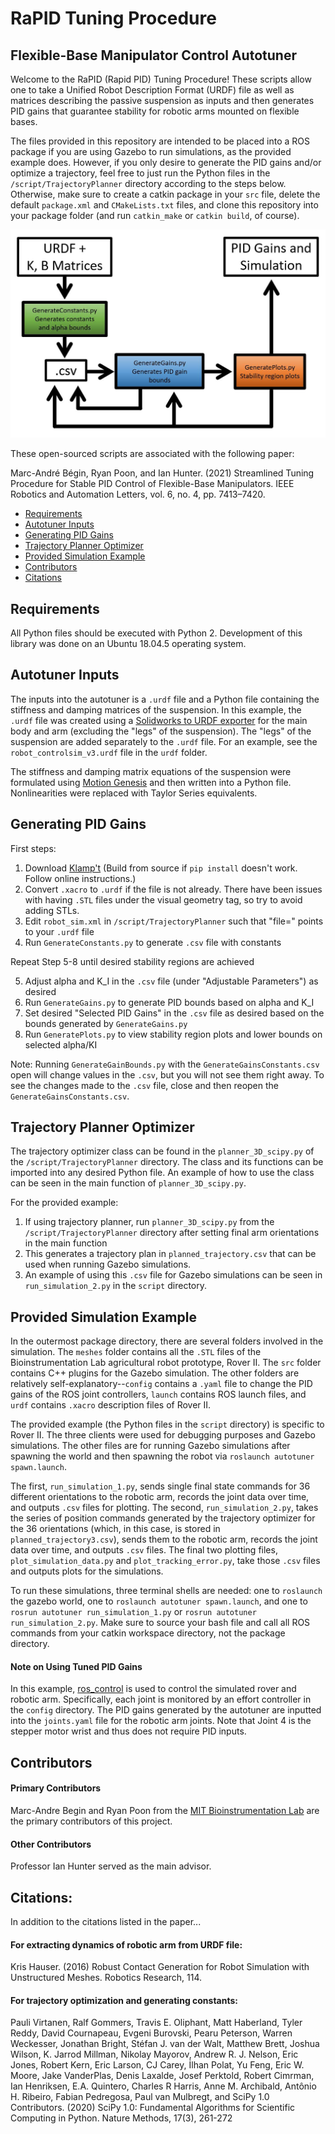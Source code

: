 # RaPID Tuning Procedure

## Flexible-Base Manipulator Control Autotuner

Welcome to the RaPID (Rapid PID) Tuning Procedure! These scripts allow one to take a Unified Robot Description Format (URDF) file as well as matrices describing the passive suspension as inputs and then generates PID gains that guarantee stability for robotic arms mounted on flexible bases. 

The files provided in this repository are intended to be placed into a ROS package if you are using Gazebo to run simulations, as the provided example does. However, if you only desire to generate the PID gains and/or optimize a trajectory, feel free to just run the Python files in the `/script/TrajectoryPlanner` directory according to the steps below. Otherwise, make sure to create a catkin package in your `src` file, delete the default `package.xml` and `CMakeLists.txt` files, and clone this repository into your package folder (and run `catkin_make` or `catkin build`, of course). 

![alt text](/flowchart.JPG?raw=true)

These open-sourced scripts are associated with the following paper: 

Marc-André Bégin, Ryan Poon, and Ian Hunter. (2021) Streamlined Tuning Procedure for Stable PID Control of Flexible-Base Manipulators. IEEE Robotics and Automation Letters, vol. 6, no. 4, pp. 7413–7420.

* [Requirements](#Requirements)
* [Autotuner Inputs](#Autotuner-Inputs)
* [Generating PID Gains](#Generating-PID-Gains)
* [Trajectory Planner Optimizer](#Trajectory-Planner-Optimizer)
* [Provided Simulation Example](#Provided-Simulation-Example)
* [Contributors](#Contributors)
* [Citations](#Citations)

## Requirements

All Python files should be executed with Python 2. Development of this library was done on an Ubuntu 18.04.5 operating system.

## Autotuner Inputs

The inputs into the autotuner is a `.urdf` file and a Python file containing the stiffness and damping matrices of the suspension. In this example, the `.urdf` file was created using a [Solidworks to URDF exporter](http://wiki.ros.org/sw_urdf_exporter) for the main body and arm (excluding the "legs" of the suspension). The "legs" of the suspension are added separately to the `.urdf` file. For an example, see the `robot_controlsim_v3.urdf` file in the `urdf` folder.

The stiffness and damping matrix equations of the suspension were formulated using [Motion Genesis](http://www.motiongenesis.com/) and then written into a Python file. Nonlinearities were replaced with Taylor Series equivalents. 

## Generating PID Gains

First steps:

1. Download [Klamp't](https://github.com/krishauser/Klampt) (Build from source if `pip install` doesn't work. Follow online instructions.)
2. Convert `.xacro` to `.urdf` if the file is not already. There have been issues with having `.STL` files under the visual geometry tag, so try to avoid adding STLs. 
3. Edit `robot_sim.xml` in `/script/TrajectoryPlanner` such that "file=" points to your `.urdf` file
4. Run `GenerateConstants.py` to generate `.csv` file with constants

Repeat Step 5-8 until desired stability regions are achieved

5. Adjust alpha and K_I in the `.csv` file (under "Adjustable Parameters") as desired
6. Run `GenerateGains.py` to generate PID bounds based on alpha and K_I
7. Set desired "Selected PID Gains" in the `.csv` file as desired based on the bounds generated by `GenerateGains.py`
8. Run `GeneratePlots.py` to view stability region plots and lower bounds on selected alpha/KI

Note: Running `GenerateGainBounds.py` with the `GenerateGainsConstants.csv` open will change values in the `.csv`, but you will not see them right away. To see the changes made to the `.csv` file, close and then reopen the `GenerateGainsConstants.csv`.

## Trajectory Planner Optimizer

The trajectory optimizer class can be found in the `planner_3D_scipy.py` of the `/script/TrajectoryPlanner` directory. The class and its functions can be imported into any desired Python file. An example of how to use the class can be seen in the main function of `planner_3D_scipy.py`.

For the provided example:

1. If using trajectory planner, run `planner_3D_scipy.py` from the `/script/TrajectoryPlanner` directory after setting final arm orientations in the main function
2. This generates a trajectory plan in `planned_trajectory.csv` that can be used when running Gazebo simulations. 
3. An example of using this `.csv` file for Gazebo simulations can be seen in `run_simulation_2.py` in the `script` directory.

## Provided Simulation Example

In the outermost package directory, there are several folders involved in the simulation. The `meshes` folder contains all the `.STL` files of the Bioinstrumentation Lab agricultural robot prototype, Rover II. The `src` folder contains C++ plugins for the Gazebo simulation. The other folders are relatively self-explanatory--`config` contains a `.yaml` file to change the PID gains of the ROS joint controllers, `launch` contains ROS launch files, and `urdf` contains `.xacro` description files of Rover II.

The provided example (the Python files in the `script` directory) is specific to Rover II. The three clients were used for debugging purposes and Gazebo simulations. The other files are for running Gazebo simulations after spawning the world and then spawning the robot via `roslaunch autotuner spawn.launch`. 

The first, `run_simulation_1.py`, sends single final state commands for 36 different orientations to the robotic arm, records the joint data over time, and outputs `.csv` files for plotting. The second, `run_simulation_2.py`, takes the series of position commands generated by the trajectory optimizer for the 36 orientations (which, in this case, is stored in `planned_trajectory3.csv`), sends them to the robotic arm, records the joint data over time, and outputs `.csv` files. The final two plotting files, `plot_simulation_data.py` and `plot_tracking_error.py`, take those `.csv` files and outputs plots for the simulations. 

To run these simulations, three terminal shells are needed: one to `roslaunch` the gazebo world, one to `roslaunch autotuner spawn.launch`, and one to `rosrun autotuner run_simulation_1.py` or `rosrun autotuner run_simulation_2.py`. Make sure to source your bash file and call all ROS commands from your catkin workspace directory, not the package directory. 

#### Note on Using Tuned PID Gains

In this example, [ros_control](http://wiki.ros.org/ros_control) is used to control the simulated rover and robotic arm. Specifically, each joint is monitored by an effort controller in the `config` directory. The PID gains generated by the autotuner are inputted into the `joints.yaml` file for the robotic arm joints. Note that Joint 4 is the stepper motor wrist and thus does not require PID inputs. 

## Contributors

#### Primary Contributors
Marc-Andre Begin and Ryan Poon from the [MIT Bioinstrumentation Lab](https://bioinstrumentation.mit.edu/) are the primary contributors of this project.

#### Other Contributors
Professor Ian Hunter served as the main advisor.

## Citations:

In addition to the citations listed in the paper...

#### For extracting dynamics of robotic arm from URDF file:
Kris Hauser. (2016) Robust Contact Generation for Robot Simulation with Unstructured Meshes. Robotics Research, 114. 

#### For trajectory optimization and generating constants:
Pauli Virtanen, Ralf Gommers, Travis E. Oliphant, Matt Haberland, Tyler Reddy, David Cournapeau, Evgeni Burovski, Pearu Peterson, Warren Weckesser, Jonathan Bright, Stéfan J. van der Walt, Matthew Brett, Joshua Wilson, K. Jarrod Millman, Nikolay Mayorov, Andrew R. J. Nelson, Eric Jones, Robert Kern, Eric Larson, CJ Carey, İlhan Polat, Yu Feng, Eric W. Moore, Jake VanderPlas, Denis Laxalde, Josef Perktold, Robert Cimrman, Ian Henriksen, E.A. Quintero, Charles R Harris, Anne M. Archibald, Antônio H. Ribeiro, Fabian Pedregosa, Paul van Mulbregt, and SciPy 1.0 Contributors. (2020) SciPy 1.0: Fundamental Algorithms for Scientific Computing in Python. Nature Methods, 17(3), 261-272




